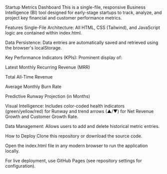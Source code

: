 Startup Metrics Dashboard
This is a single-file, responsive Business Intelligence (BI) tool designed for early-stage startups to track, analyze, and project key financial and customer performance metrics.

Features
Single-File Architecture: All HTML, CSS (Tailwind), and JavaScript logic are contained within index.html.

Data Persistence: Data entries are automatically saved and retrieved using the browser's localStorage.

Key Performance Indicators (KPIs): Prominent display of:

Latest Monthly Recurring Revenue (MRR)

Total All-Time Revenue

Average Monthly Burn Rate

Predictive Runway Projection (in Months)

Visual Intelligence: Includes color-coded health indicators (green/yellow/red) for Runway and trend arrows (▲/▼) for Net Revenue Growth and Customer Growth Rate.

Data Management: Allows users to add and delete historical metric entries.

How to Deploy
Clone this repository or download the source code.

Open the index.html file in any modern browser to run the application locally.

For live deployment, use GitHub Pages (see repository settings for configuration).